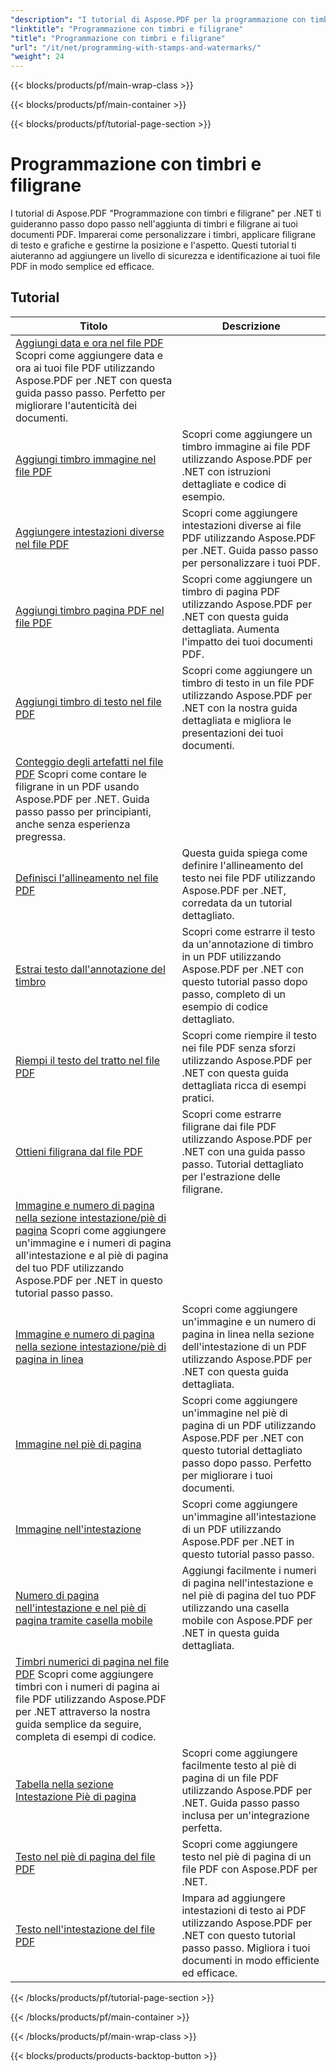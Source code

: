 ```yaml
---
"description": "I tutorial di Aspose.PDF per la programmazione con timbri e filigrane di .NET ti insegnano come aggiungere elementi di sicurezza e personalizzazione ai tuoi documenti PDF."
"linktitle": "Programmazione con timbri e filigrane"
"title": "Programmazione con timbri e filigrane"
"url": "/it/net/programming-with-stamps-and-watermarks/"
"weight": 24
---
```


{{< blocks/products/pf/main-wrap-class >}}

{{< blocks/products/pf/main-container >}}

{{< blocks/products/pf/tutorial-page-section >}}

# Programmazione con timbri e filigrane


I tutorial di Aspose.PDF "Programmazione con timbri e filigrane" per .NET ti guideranno passo dopo passo nell'aggiunta di timbri e filigrane ai tuoi documenti PDF. Imparerai come personalizzare i timbri, applicare filigrane di testo e grafiche e gestirne la posizione e l'aspetto. Questi tutorial ti aiuteranno ad aggiungere un livello di sicurezza e identificazione ai tuoi file PDF in modo semplice ed efficace.

## Tutorial
| Titolo | Descrizione |
| --- | --- | 
| [Aggiungi data e ora nel file PDF](./add-date-time-stamp/) Scopri come aggiungere data e ora ai tuoi file PDF utilizzando Aspose.PDF per .NET con questa guida passo passo. Perfetto per migliorare l'autenticità dei documenti. |  
| [Aggiungi timbro immagine nel file PDF](./add-image-stamp/) | Scopri come aggiungere un timbro immagine ai file PDF utilizzando Aspose.PDF per .NET con istruzioni dettagliate e codice di esempio. |  
| [Aggiungere intestazioni diverse nel file PDF](./adding-different-headers/) | Scopri come aggiungere intestazioni diverse ai file PDF utilizzando Aspose.PDF per .NET. Guida passo passo per personalizzare i tuoi PDF. |  
| [Aggiungi timbro pagina PDF nel file PDF](./add-pdf-page-stamp/) | Scopri come aggiungere un timbro di pagina PDF utilizzando Aspose.PDF per .NET con questa guida dettagliata. Aumenta l'impatto dei tuoi documenti PDF. |  
| [Aggiungi timbro di testo nel file PDF](./add-text-stamp/) | Scopri come aggiungere un timbro di testo in un file PDF utilizzando Aspose.PDF per .NET con la nostra guida dettagliata e migliora le presentazioni dei tuoi documenti. |  
| [Conteggio degli artefatti nel file PDF](./counting-artifacts/) Scopri come contare le filigrane in un PDF usando Aspose.PDF per .NET. Guida passo passo per principianti, anche senza esperienza pregressa. |  
| [Definisci l'allineamento nel file PDF](./define-alignment/) | Questa guida spiega come definire l'allineamento del testo nei file PDF utilizzando Aspose.PDF per .NET, corredata da un tutorial dettagliato. |  
| [Estrai testo dall'annotazione del timbro](./extract-text-from-stamp-annotation/) | Scopri come estrarre il testo da un'annotazione di timbro in un PDF utilizzando Aspose.PDF per .NET con questo tutorial passo dopo passo, completo di un esempio di codice dettagliato.  
| [Riempi il testo del tratto nel file PDF](./fill-stroke-text/) | Scopri come riempire il testo nei file PDF senza sforzi utilizzando Aspose.PDF per .NET con questa guida dettagliata ricca di esempi pratici. |  
| [Ottieni filigrana dal file PDF](./get-watermark/) | Scopri come estrarre filigrane dai file PDF utilizzando Aspose.PDF per .NET con una guida passo passo. Tutorial dettagliato per l'estrazione delle filigrane. |  
| [Immagine e numero di pagina nella sezione intestazione/piè di pagina](./image-and-page-number-in-header-footer-section/) Scopri come aggiungere un'immagine e i numeri di pagina all'intestazione e al piè di pagina del tuo PDF utilizzando Aspose.PDF per .NET in questo tutorial passo passo.  
| [Immagine e numero di pagina nella sezione intestazione/piè di pagina in linea](./image-and-page-number-in-header-footer-section-inline/) | Scopri come aggiungere un'immagine e un numero di pagina in linea nella sezione dell'intestazione di un PDF utilizzando Aspose.PDF per .NET con questa guida dettagliata.  
| [Immagine nel piè di pagina](./image-in-footer/) | Scopri come aggiungere un'immagine nel piè di pagina di un PDF utilizzando Aspose.PDF per .NET con questo tutorial dettagliato passo dopo passo. Perfetto per migliorare i tuoi documenti. |  
| [Immagine nell'intestazione](./image-in-header/) | Scopri come aggiungere un'immagine all'intestazione di un PDF utilizzando Aspose.PDF per .NET in questo tutorial passo passo.  
| [Numero di pagina nell'intestazione e nel piè di pagina tramite casella mobile](./page-number-in-header-footer-using-floating-box/) | Aggiungi facilmente i numeri di pagina nell'intestazione e nel piè di pagina del tuo PDF utilizzando una casella mobile con Aspose.PDF per .NET in questa guida dettagliata. |  
| [Timbri numerici di pagina nel file PDF](./page-number-stamps/) Scopri come aggiungere timbri con i numeri di pagina ai file PDF utilizzando Aspose.PDF per .NET attraverso la nostra guida semplice da seguire, completa di esempi di codice. |  
| [Tabella nella sezione Intestazione Piè di pagina](./table-in-header-footer-section/) | Scopri come aggiungere facilmente testo al piè di pagina di un file PDF utilizzando Aspose.PDF per .NET. Guida passo passo inclusa per un'integrazione perfetta. |  
| [Testo nel piè di pagina del file PDF](./text-in-footer/) | Scopri come aggiungere testo nel piè di pagina di un file PDF con Aspose.PDF per .NET. |  
| [Testo nell'intestazione del file PDF](./text-in-header/) | Impara ad aggiungere intestazioni di testo ai PDF utilizzando Aspose.PDF per .NET con questo tutorial passo passo. Migliora i tuoi documenti in modo efficiente ed efficace. |  

{{< /blocks/products/pf/tutorial-page-section >}}

{{< /blocks/products/pf/main-container >}}

{{< /blocks/products/pf/main-wrap-class >}}

{{< blocks/products/products-backtop-button >}}